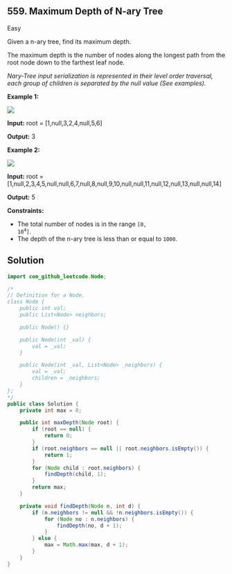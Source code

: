 ## 559\. Maximum Depth of N-ary Tree

Easy

Given a n-ary tree, find its maximum depth.

The maximum depth is the number of nodes along the longest path from the root node down to the farthest leaf node.

_Nary-Tree input serialization is represented in their level order traversal, each group of children is separated by the null value (See examples)._

**Example 1:**

![](https://assets.leetcode.com/uploads/2018/10/12/narytreeexample.png)

**Input:** root = [1,null,3,2,4,null,5,6]

**Output:** 3 

**Example 2:**

![](https://assets.leetcode.com/uploads/2019/11/08/sample_4_964.png)

**Input:** root = [1,null,2,3,4,5,null,null,6,7,null,8,null,9,10,null,null,11,null,12,null,13,null,null,14]

**Output:** 5 

**Constraints:**

*   The total number of nodes is in the range <code>[0, 10<sup>4</sup>]</code>.
*   The depth of the n-ary tree is less than or equal to `1000`.

## Solution

```java
import com_github_leetcode.Node;

/*
// Definition for a Node.
class Node {
    public int val;
    public List<Node> neighbors;

    public Node() {}

    public Node(int _val) {
        val = _val;
    }

    public Node(int _val, List<Node> _neighbors) {
        val = _val;
        children = _neighbors;
    }
};
*/
public class Solution {
    private int max = 0;

    public int maxDepth(Node root) {
        if (root == null) {
            return 0;
        }
        if (root.neighbors == null || root.neighbors.isEmpty()) {
            return 1;
        }
        for (Node child : root.neighbors) {
            findDepth(child, 1);
        }
        return max;
    }

    private void findDepth(Node n, int d) {
        if (n.neighbors != null && !n.neighbors.isEmpty()) {
            for (Node no : n.neighbors) {
                findDepth(no, d + 1);
            }
        } else {
            max = Math.max(max, d + 1);
        }
    }
}
```